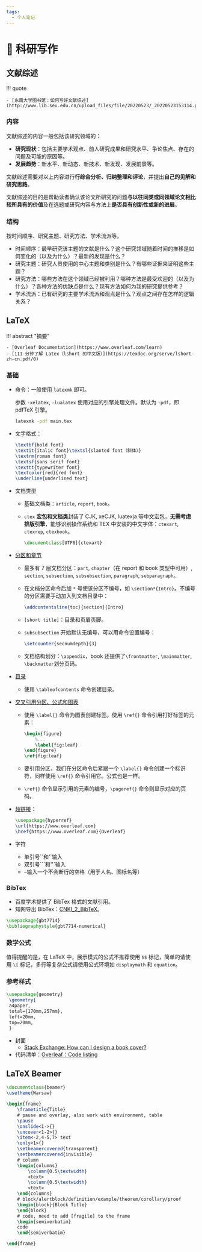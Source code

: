 ```yaml
---
tags:
  - 个人笔记
---
```


# 📒 科研写作

## 文献综述

!!! quote

    - [东南大学图书馆：如何写好文献综述](http://www.lib.seu.edu.cn/upload_files/file/20220523/_20220523153114.pdf)

### 内容

文献综述的内容一般包括该研究领域的：

- **研究现状**：包括主要学术观点、前人研究成果和研究水平、争论焦点、存在的问题及可能的原因等。
- **发展趋势**：新水平、新动态、新技术、新发现、发展前景等。

文献综述需要对以上内容进行**行综合分析、归纳整理和评论**，并提出**自己的见解和研究思路**。

文献综述的目的是帮助读者确认该论文所研究的问题**与以往同类或同领域论文相比较所具有的价值**及在选题或研究内容与方法上**是否具有创新性或新的进展**。

### 结构

按时间顺序、研究主题、研究方法、学术流派等。

- 时间顺序：最早研究该主题的文献是什么？这个研究领域随着时间的推移是如何变化的（以及为什么）？最新的发现是什么？
- 研究主题：研究人员使用的中心主题和类别是什么？有哪些证据来证明这些主题？
- 研究方法：哪些方法在这个领域已经被利用？哪种方法是最受欢迎的（以及为什么）？各种方法的优缺点是什么？现有方法如何为我的研究提供参考？
- 学术流派：已有研究的主要学术流派和观点是什么？观点之间存在怎样的逻辑关系？

## LaTeX

!!! abstract "摘要"

    - [Overleaf Documentation](https://www.overleaf.com/learn)
    - [111 分钟了解 Latex（lshort 的中文版）](https://texdoc.org/serve/lshort-zh-cn.pdf/0)

### 基础

- 命令：一般使用 `latexmk` 即可。

    参数 `-xelatex`, `-lualatex` 使用对应的引擎处理文件。默认为 `-pdf`，即 pdfTeX 引擎。

    ```bash
    latexmk -pdf main.tex
    ```

- 文字格式：

    ```latex
    \textbf{bold font}
    \textit{italic font}\textsl{slanted font（斜体）}
    \textrm{roman font}
    \textsf{sans serif font}
    \texttt{typewriter font}
    \textcolor{red}{red font}
    \underline{underlined text}
    ```

- 文档类型
    - 基础文档类：`article`, `report`, `book`。
    - `ctex` **宏包和文档类**封装了 CJK, xeCJK, luatexja 等中文宏包，**无需考虑排版引擎**，能够识别操作系统和 TEX 中安装的中文字体：`ctexart`, `ctexrep`, `ctexbook`。

        ```latex
        \documentclass[UTF8]{ctexart}
        ```

- [分区和章节](https://www.overleaf.com/learn/latex/Sections_and_chapters)
    - 最多有 7 层文档分区：`part`, `chapter`（在 report 和 book 类型中可用）, `section`, `subsection`, `subsubsection`, `paragraph`, `subparagraph`。
    - 在文档分区命令后加 `*` 号使该分区不编号，如 `\section*{Intro}`。不编号的分区需要手动加入到文档目录中：

        ```latex
        \addcontentsline{toc}{section}{Intro}
        ```

    - `[short title]`：目录和页眉页脚。

    - `subsubsection` 开始默认无编号，可以用命令设置编号：

        ```latex
        \setcounter{secnumdepth}{3}
        ```

    - 文档结构划分：`\appendix`，book 还提供了`\frontmatter`, `\mainmatter`, `\backmatter`划分页码。

- [目录](https://www.overleaf.com/learn/latex/Table_of_contents)
    - 使用 `\tableofcontents` 命令创建目录。
- [交叉引用分区、公式和图表](https://www.overleaf.com/learn/latex/Cross_referencing_sections%2C_equations_and_floats)
    - 使用 `\label{}` 命令为图表创建标签。使用 `\ref{}` 命令引用打好标签的元素：

        ```latex
        \begin{figure}
            %...
            \label{fig:leaf}
        \end{figure}
        \ref{fig:leaf}
        ```

    - 要引用分区，我们在分区命令后紧跟一个 `\label{}` 命令创建一个标识符，同样使用 `\ref{}` 命令引用它。公式也是一样。
    - `\ref{}` 命令显示引用的元素的编号，`\pageref{}` 命令则显示对应的页码。

- [超链接](https://www.overleaf.com/learn/latex/Hyperlinks)：

    ```latex
    \usepackage{hyperref}
    \url{https://www.overleaf.com}
    \href{https://www.overleaf.com}{Overleaf}
    ```

- 字符
    - 单引号``和'`输入
    - 双引号```和''`输入
    - `~`输入一个不会断行的空格（用于人名、图标名等）

### BibTex

- 百度学术提供了 BibTex 格式的文献引用。
- 知网导出 BibTex：[CNKI_2_BibTeX](https://github.com/Vopaaz/CNKI_2_BibTeX)。

```latex
\usepackage{gbt7714}
\bibliographystyle{gbt7714-numerical}
```

### 数学公式

值得提醒的是，在 LaTeX 中，展示模式的公式不推荐使用 `$$` 标记，简单的请使用 `\[` 标记，多行等复杂公式请使用公式环境如 `displaymath` 和 `equation`。

### 参考样式

```latex
\usepackage{geometry}
 \geometry{
 a4paper,
 total={170mm,257mm},
 left=20mm,
 top=20mm,
 }
```

- 封面
    - [Stack Exchange: How can I design a book cover?](https://tex.stackexchange.com/questions/17579/how-can-i-design-a-book-cover)
- 代码清单：[Overleaf：Code listing](https://www.overleaf.com/learn/latex/Code_listing)

## LaTeX Beamer

```latex
\documentclass{beamer}
\usetheme{Warsaw}

\begin{frame}
    \frametitle{Title}
    # pause and overlay, also work with environment, table
    \pause
    \onslide<1->{}
    \uncover<1-2>{}
    \item<-2,4-5,7> text
    \only<1>{}
    \setbeamercovered{transparent}
    \setbeamercovered{invisible}
    # column
    \begin{columns}
        \column{0.5\textwidth}
        <text>
        \column{0.5\textwidth}
        <text>
    \end{columns}
    # block/alertblock/definition/example/theorem/corollary/proof
    \begin{block}{Block Title}
    \end{block}
    # code, need to add [fragile] to the frame
    \begin{semiverbatim}
    code
    \end{semiverbatim}

\end{frame}
```


